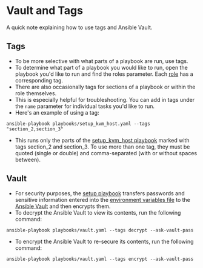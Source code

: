 # Vault and Tags
A quick note explaining how to use tags and Ansible Vault.
## Tags
* To be more selective with what parts of a playbook are run, use tags. 
* To determine what part of a playbook you would like to run, open the playbook you'd like to run and find the roles parameter. Each [role](https://github.com/IBM/Ansible-OpenShift-Provisioning/tree/main/roles) has a corresponding tag.
* There are also occasionally tags for sections of a playbook or within the role themselves.
* This is especially helpful for troubleshooting. You can add in tags under the `name` parameter for individual tasks you'd like to run. 
* Here's an example of using a tag:
```
ansible-playbook playbooks/setup_kvm_host.yaml --tags "section_2,section_3"
```
* This runs only the parts of the [setup_kvm_host playbook](https://github.com/IBM/Ansible-OpenShift-Provisioning/blob/main/playbooks/setup_kvm_host.yaml) marked with tags section_2 and section_3. To use more than one tag, they must be quoted (single or double) and comma-separated (with or without spaces between).

## Vault
* For security purposes, the [setup playbook](https://github.com/IBM/Ansible-OpenShift-Provisioning/blob/main/playbooks/setup.yaml) transfers passwords and sensitive information entered into the [environment variables file](https://github.com/IBM/Ansible-OpenShift-Provisioning/blob/main/inventories/default/group_vars/all.yaml) to the [Ansible Vault](https://github.com/IBM/Ansible-OpenShift-Provisioning/blob/main/vault.yaml) and then encrypts them.
* To decrypt the Ansible Vault to view its contents, run the following command:
```
ansible-playbook playbooks/vault.yaml --tags decrypt --ask-vault-pass
```
* To encrypt the Ansible Vault to re-secure its contents, run the following command:
```
ansible-playbook playbooks/vault.yaml --tags encrypt --ask-vault-pass
```